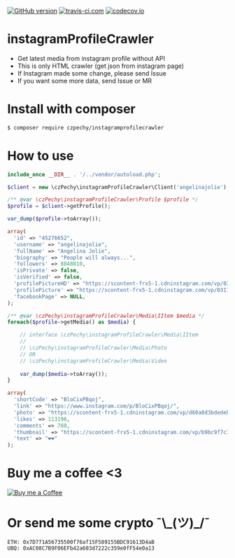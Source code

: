 [![GitHub version](https://badge.fury.io/gh/czPechy%2FinstagramProfileCrawler.svg)](http://badge.fury.io/gh/czPechy%2FinstagramProfileCrawler)
[![travis-ci.com](https://travis-ci.com/czPechy/instagramProfileCrawler.svg?branch=master)](https://travis-ci.com/czPechy/instagramProfileCrawler)
[![codecov.io](https://codecov.io/github/czPechy/instagramProfileCrawler/coverage.svg?branch=master)](https://codecov.io/github/czPechy/instagramProfileCrawler?branch=master)

# instagramProfileCrawler
- Get latest media from instagram profile without API
- This is only HTML crawler (get json from instagram page)
- If Instagram made some change, please send Issue
- If you want some more data, send Issue or MR

# Install with composer
```sh
$ composer require czpechy/instagramprofilecrawler
```

# How to use
```php
include_once __DIR__ . '/../vendor/autoload.php';

$client = new \czPechy\instagramProfileCrawler\Client('angelinajolie');

/** @var \czPechy\instagramProfileCrawler\Profile $profile */
$profile = $client->getProfile();

var_dump($profile->toArray());
```
```php
array(
  'id' => "45276652",
  'username' => "angelinajolie",
  'fullName' => "Angelina Jolie",
  'biography' => "People will always...",
  'followers' => 8848810,
  'isPrivate' => false,
  'isVerified' => false,
  'profilePictureHD' => "https://scontent-frx5-1.cdninstagram.com/vp/031765b0e647064c7aaad4c26067280e/5BF14069/t51.2885-19/11356833_110581152627368_512723102_a.jpg",
  'profilePicture' => "https://scontent-frx5-1.cdninstagram.com/vp/031765b0e647064c7aaad4c26067280e/5BF14069/t51.2885-19/11356833_110581152627368_512723102_a.jpg",
  'facebookPage' => NULL,
);
```
```php
/** @var \czPechy\instagramProfileCrawler\Media\IItem $media */
foreach($profile->getMedia() as $media) {

    // interface \czPechy\instagramProfileCrawler\Media\IItem
    //
    // \czPechy\instagramProfileCrawler\Media\Photo
    // OR
    // \czPechy\instagramProfileCrawler\Media\Video
    
    var_dump($media->toArray());
}
```
```php
array(
  'shortCode' => "BloCixPBqoj",
  'link' => "https://www.instagram.com/p/BloCixPBqoj/",
  'photo' => "https://scontent-frx5-1.cdninstagram.com/vp/d60a0d3bdedeb0253db83decfcbd38ab/5BF1A297/t51.2885-15/e35/37002718_285078285574435_8958765677343145984_n.jpg",
  'likes' => 113196,
  'comments' => 788,
  'thumbnail' => "https://scontent-frx5-1.cdninstagram.com/vp/b9bc9f7c30afde1a7b567a504062a6e5/5C0270C2/t51.2885-15/sh0.08/e35/c0.120.961.961/s640x640/37002718_285078285574435_8958765677343145984_n.jpg",
  'text' => "❤❤"
);
```

# Buy me a coffee <3
[![Buy me a Coffee](https://www.paypalobjects.com/en_US/i/btn/btn_donate_LG.gif)](https://www.paypal.com/cgi-bin/webscr?cmd=_s-xclick&hosted_button_id=E8NK53NGKVDHS)

# Or send me some crypto ¯\\\_(ツ)\_/¯
```
ETH: 0x7D771A56735500f76af15F589155BDC91613D4aB
UBQ: 0xAC08C7B9F06EFb42a603d7222c359e0fF54e0a13
```

